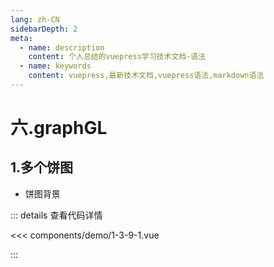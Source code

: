 ```yaml
---
lang: zh-CN
sidebarDepth: 2
meta:
  - name: description
    content: 个人总结的vuepress学习技术文档-语法
  - name: keywords
    content: vuepress,最新技术文档,vuepress语法,markdown语法
---
```


# 六.graphGL

## 1.多个饼图

- 饼图背景

  <Container url="https://zhoubichuan.com/resume/demo/?type=echarts&name=1-3-9-1.vue" />

::: details 查看代码详情

<<< components/demo/1-3-9-1.vue

:::
